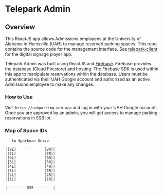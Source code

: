 # Telepark Admin

## Overview

This ReactJS app allows Admissions employees at the University of Alabama in Huntsville (UAH) to manage reserved parking spaces. This repo contains the source code for the management interface. See [telepark-client](https://github.com/frillweeman/telepark-client) for the digital signage player app.

Telepark Admin was built using ReactJS and [Firebase](firebase.google.com). Firebase provides the database (Cloud Firestore) and hosting. The Firebase SDK is used within this app to manipulate reservations within the database. Users must be authenticated via their UAH Google account and authorized as an active Admissions employee to make any changes.

### How to Use

Visit `https://uahparking.web.app` and log in with your UAH Google account. Once you are approved by an admin, you will get access to manage parking reservations in SSB lot.

### Map of Space IDs
```
   to Sparkman Drive
_____     ___     _____
|[8L]             [8R]|
|[7L]             [7R]|
|[6L]             [6R]|
|[5L]             [5R]|
|[4L]             [4R]|
|[3L]             [3R]|
|[2L]             [2R]|
|[1L]             [1R]|

|-------- SSB --------|
```
